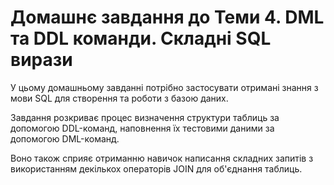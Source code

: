 # Домашнє завдання до Теми 4. DML та DDL команди. Складні SQL вирази

У цьому домашньому завданні потрібно застосувати отримані знання з мови SQL для створення та роботи з базою даних.

Завдання розкриває процес визначення структури таблиць за допомогою DDL-команд, наповнення їх тестовими даними за допомогою DML-команд.

Воно також сприяє отриманню навичок написання складних запитів з використанням декількох операторів JOIN для об'єднання таблиць.

